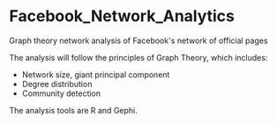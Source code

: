 # Facebook_Network_Analytics
Graph theory network analysis of Facebook's network of official pages

The analysis will follow the principles of Graph Theory, which includes:
- Network size, giant principal component
- Degree distribution
- Community detection

The analysis tools are R and Gephi.
